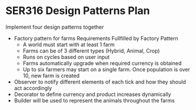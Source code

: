 # SER316 Design Patterns Plan


Implement four design patterns together
- Factory pattern for farms
  Requirements Fullfilled by Factory Pattern
  - A world must start with at least 1 farm
  - Farms can be of 3 different types (Hybrid, Animal, Crop)
  - Runs on cycles based on user input
  - Farms automatically upgrade when required currency is obtained
  - Up to six farmers may start on a single farm. Once population is over 10, new farm is created
- Observer to notify different elements of each tick and how they should act accordingly
- Decorator to define currency and product increases dynamically
- Builder will be used to represent the animals throughout the farms
